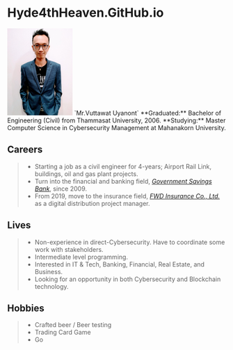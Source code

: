 # Hyde4thHeaven.GitHub.io
<img src="profile.jpg" alt="drawing" width="150"/>  
`Mr.Vuttawat Uyanont`  
**Graduated:** Bachelor of Engineering (Civil) from Thammasat University, 2006.  
**Studying:** Master Computer Science in Cybersecurity Management at Mahanakorn University.  

## Careers
> + Starting a job as a civil engineer for 4-years; Airport Rail Link, buildings, oil and gas plant projects.  
> + Turn into the financial and banking field, *[Government Savings Bank](https://www.gsb.or.th)*, since 2009.  
> + From 2019, move to the insurance field, *[FWD Insurance Co., Ltd.](https://www.fwd.co.th)* as a digital distribution project manager.  

## Lives
> + Non-experience in direct-Cybersecurity. Have to coordinate some work with stakeholders.  
> + Intermediate level programming.  
> + Interested in IT & Tech, Banking, Financial, Real Estate, and Business.  
> + Looking for an opportunity in both Cybersecurity and Blockchain technology.  

## Hobbies
> + Crafted beer / Beer testing  
> + Trading Card Game  
> + Go  
